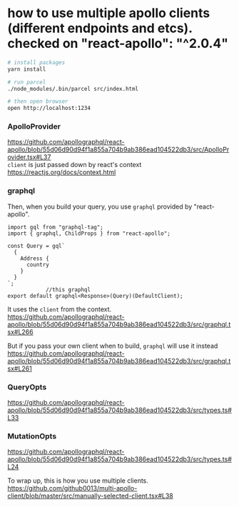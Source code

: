 # how to use multiple apollo clients (different endpoints and etcs). checked on "react-apollo": "^2.0.4"

```bash
# install packages
yarn install

# run parcel
./node_modules/.bin/parcel src/index.html

# then open browser
open http://localhost:1234
```

### ApolloProvider
https://github.com/apollographql/react-apollo/blob/55d06d90d94f1a855a704b9ab386ead104522db3/src/ApolloProvider.tsx#L37   
`client` is just passed down by react's context   
https://reactjs.org/docs/context.html


### graphql
Then, when you build your query, you use `graphql` provided by "react-apollo".

```tsx
import gql from "graphql-tag";
import { graphql, ChildProps } from "react-apollo";

const Query = gql`
  {
    Address {
      country
    }
  }
`;
            //this graphql
export default graphql<Response>(Query)(DefaultClient);
```

It uses the `client` from the context.   
https://github.com/apollographql/react-apollo/blob/55d06d90d94f1a855a704b9ab386ead104522db3/src/graphql.tsx#L266


But if you pass your own client when to build, `graphql` will use it instead   
https://github.com/apollographql/react-apollo/blob/55d06d90d94f1a855a704b9ab386ead104522db3/src/graphql.tsx#L261


### QueryOpts
https://github.com/apollographql/react-apollo/blob/55d06d90d94f1a855a704b9ab386ead104522db3/src/types.ts#L33

### MutationOpts
https://github.com/apollographql/react-apollo/blob/55d06d90d94f1a855a704b9ab386ead104522db3/src/types.ts#L24


To wrap up, this is how you use multiple clients.   
https://github.com/github0013/multi-apollo-client/blob/master/src/manually-selected-client.tsx#L38

